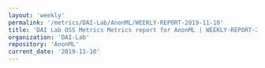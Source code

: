 ```yaml
---
layout: 'weekly'
permalink: '/metrics/DAI-Lab/AnonML/WEEKLY-REPORT-2019-11-10'
title: 'DAI Lab OSS Metrics Metrics report for AnonML | WEEKLY-REPORT-2019-11-10'
organization: 'DAI-Lab'
repository: 'AnonML'
current_date: '2019-11-10'
---
```

